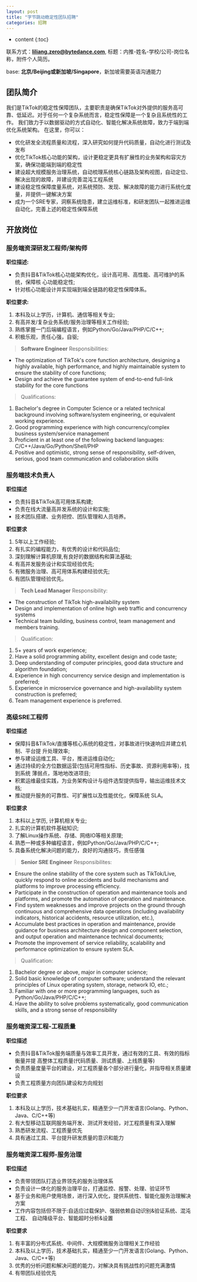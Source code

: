 ```yaml
---
layout: post
title: "字节跳动稳定性团队招聘"
categories: 招聘
---
```

* content
{:toc}




联系方式：**[liliang.zero@bytedance.com](liliang.zero@bytedance.com)**, 标题：内推-姓名-学校/公司-岗位名称，附件个人简历。

base: **北京/Beijing或新加坡/Singapore**，新加坡需要英语沟通能力

## **团队简介** ##
我们是TikTok的稳定性保障团队，主要职责是确保TikTok对外提供的服务高可靠、低延迟。对于任何一个复杂系统而言，稳定性保障是一个复杂且系统性的工作。 我们致力于以数据驱动的方式自动化、智能化解决系统故障，致力于端到端优化系统架构。
在这里，你可以：
- 优化研发全流程质量和流程，深入研究如何提升代码质量，自动化进行测试及发布
- 优化TikTok核心功能的架构，设计更稳定更具有扩展性的业务架构和容灾方案，确保功能端到端的稳定性
- 建设超大规模服务治理系统，自动梳理系统核心链路及架构视图，自动定位、解决出现的故障，并建设完善混沌工程系统
- 建设稳定性保障度量系统，对系统预防、发现、解决故障的能力进行系统化度量，并提供一键解决方案
- 成为一个SRE专家，洞察系统隐患，建立运维标准，和研发团队一起推进运维自动化，完善上述的稳定性保障系统


## **开放岗位** ##
### **服务端资深研发工程师/架构师** ###
**职位描述:**
- 负责抖音&TikTok核心功能架构优化，设计高可用、高性能、高可维护的系统，保障核 心功能稳定性;
- 针对核心功能设计并实现端到端全链路的稳定性保障体系。

**职位要求:**
1. 本科及以上学历，计算机、通信等相关专业; 
2. 有高并发/复杂业务系统/服务治理等相关工作经验;
3. 熟练掌握一门后端编程语言，例如Python/Go/Java/PHP/C/C++; 
4. 积极乐观，责任心强，自驱;

> **Software Engineer**
> Responsibilities:
- The optimization of TikTok's core function architecture, designing a highly available, high performance, and highly maintainable system to ensure the stability of core functions;
- Design and achieve the guarantee system of end-to-end full-link stability for the core functions

> Qualifications: 
1. Bachelor's degree in Computer Science or a related technical background involving software/system engineering, or equivalent working experience.
2. Good programming experience with high concurrency/complex business system/service management
3. Proficient in at least one of the following backend languages: C/C++/Java/Go/Python/Shell/PHP
4. Positive and optimistic, strong sense of responsibility, self-driven, serious, good team communication and collaboration skills

### **服务端技术负责人** ###
**职位描述**
- 负责抖音&TikTok高可用体系构建; 
- 负责在线大流量高并发系统的设计和实施; 
- 技术团队搭建、业务把控、团队管理和人员培养。

**职位要求**
1. 5年以上工作经验; 
2. 有扎实的编程能力，有优秀的设计和代码品位; 
3. 深刻理解计算机原理,有良好的数据结构和算法基础; 
4. 有高并发服务设计和实现经验优先;
5. 有微服务治理、高可用体系构建经验优先; 
6. 有团队管理经验优先。

> **Tech Lead Manager**
> Responsibility:
- The construction of TikTok high-availability system
- Design and implementation of online high web traffic and concurrency systems
- Technical team building, business control, team management and members training.

> Qualification:
1. 5+ years of work experience;
2. Have a solid programming ability, excellent design and code taste;
3. Deep understanding of computer principles, good data structure and algorithm foundation;
4. Experience in high concurrency service design and implementation is preferred;
5. Experience in microservice governance and high-availability system construction is preferred;
6. Team management experience is preferred.

### **高级SRE工程师** ###
**职位描述** 
- 保障抖音&TikTok/直播等核心系统的稳定性，对事故进行快速响应并建立机制、平台提 升处理效率;
- 参与建设运维工具、平台，推进运维自动化; 
- 通过持续的全方位数据运营(包括可用性指标、历史事故、资源利用率等)，找到系统 薄弱点，落地地改进项目;
- 积累运维最佳实践，为业务架构设计与组件选型提供指导，输出运维技术文档; 
- 推动提升服务的可靠性、可扩展性以及性能优化，保障系统 SLA。

**职位要求**
1. 本科以上学历, 计算机相关专业;
2. 扎实的计算机软件基础知识; 
3. 了解Linux操作系统、存储、网络IO等相关原理;
4. 熟悉一种或多种编程语言，例如Python/Go/Java/PHP/C/C++; 
5. 具备系统化解决问题的能力，良好的沟通技巧，责任感强

> **Senior SRE Engineer**
> Responsibilites:
- Ensure the online stability of the core system such as TikTok/Live, quickly respond to online accidents and build mechanisms and platforms to improve processing efficiency.
- Participate in the construction of operation and maintenance tools and platforms, and promote the automation of operation and maintenance.
- Find system weaknesses and improve projects on the ground through continuous and comprehensive data operations (including availability indicators, historical accidents, resource utilization, etc.),
- Accumulate best practices in operation and maintenance, provide guidance for business architecture design and component selection, and output operation and maintenance technical documents; 
- Promote the improvement of service reliability, scalability and performance optimization to ensure system SLA.

> Qualification:
1. Bachelor degree or above, major in computer science;
2. Solid basic knowledge of computer software; understand the relevant principles of Linux operating system, storage, network IO, etc.;
3. Familiar with one or more programming languages, such as Python/Go/Java/PHP/C/C++;
4. Have the ability to solve problems systematically, good communication skills, and a strong sense of responsibility


### **服务端资深工程-工程质量** ###
**职位描述** 
- 负责抖音&TikTok服务端质量与效率工具开发，通过有效的工具、有效的指标衡量并提 高整体工程质量(代码质量、测试质量、上线质量等) 
- 负责质量度量平台的建设，对工程质量各个部分进行量化，并指导相关质量建设 
- 负责工程质量方向团队建设和方向规划

**职位要求**
1. 本科及以上学历，技术基础扎实，精通至少一门开发语言(Golang、Python、Java、C/C++等)
2. 有大型移动互联网服务端开发、测试开发经验，对工程质量有深入理解 
3. 熟悉研发流程、工程质量优先
4. 具有通过工具、平台提升研发质量的意识和能力

### **服务端资深工程师-服务治理** ###
**职位描述**
- 负责带领团队打造业界领先的服务治理体系 
- 负责设计一体化的服务治理平台，打通监控、报警、处理、验证环节 
- 基于业务和用户使用场景，进行深入优化，提供系统性、智能化服务治理解决方案
- 工作内容包括但不限于:自适应过载保护、强弱依赖自动识别&验证系统、混沌工程、 自动降级平台、智能超时分析&设置

**职位要求**
1. 有丰富的分布式系统、中间件、大规模微服务治理相关工作经验
2. 本科及以上学历，技术基础扎实，精通至少一门开发语言(Golang、Python、Java、C/C++等)
3. 优秀的分析问题和解决问题的能力，对解决具有挑战性的问题充满激情
4. 有带团队经验优先
